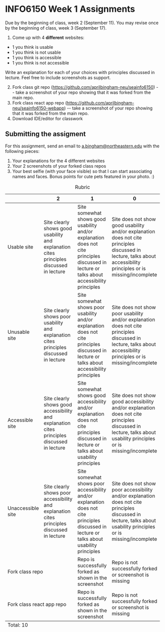# INFO6150 Week 1 Assignments
Due by the beginning of class, week 2 (September 11).
You may revise once by the beginning of class, week 3 (September 17).


1. Come up with 4 **different** websites:

* 1 you think is usable
* 1 you think is not usable
* 1 you think is accessible
* 1 you think is not accessible

Write an explanation for each of your choices with principles discussed in lecture. Feel free to include screenshots as support.

2. Fork class git repo (https://github.com/aprilbingham-neu/seainfo6150) -- take a screenshot of your repo showing that it was forked from the main repo. 
3. Fork class react app repo (https://github.com/aprilbingham-neu/seainfo6150-webapp) -- take a screenshot of your repo showing that it was forked from the main repo.
4. Download IDE/editor for classwork


## Submitting the assigment
For this assignment, send an email to a.bingham@northeastern.edu with the following pieces:
1. Your explanations for the 4 different websites
2. Your 2 screenshots of your forked class repos
3. Your best selfie (with your face visible) so that I can start associating names and faces. Bonus points for cute pets featured in your photo. :)

<table>
  <caption>Rubric</caption>
  <thead>
    <tr>
      <th></th>
      <th>2</th>
      <th>1</th>
      <th>0</th>
    </tr>
  </thead>
  <tbody>
    <tr>
      <td>Usable site</td>
      <td>Site clearly shows good usability and explanation cites principles discussed in lecture</td>
      <td>Site somewhat shows good usability and/or explanation does not cite principles discussed in lecture or talks about accessibility principles</td>
      <td>Site does not show good usability and/or explanation does not cite principles discussed in lecture, talks about accessibility principles or is missing/incomplete</td>
    </tr>
    <tr>
      <td>Unusable site</td>
      <td>Site clearly shows poor usability and explanation cites principles discussed in lecture</td>
      <td>Site somewhat shows poor usability and/or explanation does not cite principles discussed in lecture or talks about accessibility principles</td>
      <td>Site does not show poor usability and/or explanation does not cite principles discussed in lecture, talks about accessibility principles or is missing/incomplete</td>
    </tr>
    <tr>
      <td>Accessible site</td>
      <td>Site clearly shows good accessibility and explanation cites principles discussed in lecture</td>
      <td>Site somewhat shows good accessibility and/or explanation does not cite principles discussed in lecture or talks about usability principles</td>
      <td>Site does not show good accessibility and/or explanation does not cite principles discussed in lecture, talks about usability principles or is missing/incomplete</td>
    </tr>
    <tr>
      <td>Unaccessible site</td>
      <td>Site clearly shows poor accessibility and explanation cites principles discussed in lecture</td>
      <td>Site somewhat shows poor accessibility and/or explanation does not cite principles discussed in lecture or talks about usability principles</td>
      <td>Site does not show poor accessibility and/or explanation does not cite principles discussed in lecture, talks about usability principles or is missing/incomplete</td>
    </tr>
    <tr>
      <td colspan="2">Fork class repo</td>
      <td>Repo is successfully forked as shown in the screenshot</td>
      <td>Repo is not successfully forked or screenshot is missing</td>
    </tr>
    <tr>
      <td colspan="2">Fork class react app repo</td>
      <td>Repo is successfully forked as shown in the screenshot</td>
      <td>Repo is not successfully forked or screenshot is missing</td>
    </tr>
  </tbody>
  <tfoot>
    <td colspan="5">Total: 10</td>
  </tfoot>
</table>
